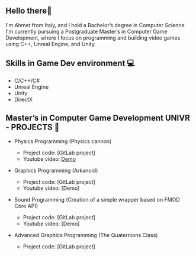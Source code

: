 ## Hello there👋
I'm Ahmet from Italy, and I hold a Bachelor’s degree in Computer Science. I'm currently pursuing a Postgraduate Master’s in Computer Game Development, where I focus on programming and building video games using C++, Unreal Engine, and Unity.

## Skills in Game Dev environment 💻
- C/C++/C#
- Unreal Engine
- Unity
- DirectX

## Master’s in Computer Game Development UNIVR - PROJECTS 🧪
- Physics Programming (Physics cannon)
  - Project code: [GitLab project]
  - Youtube video: [Demo](https://youtu.be/Cqvgxpl3usk?si=59c4xuC7kS-Zt5lR)

- Graphics Programming (Arkanoid)
  - Project code: [GitLab project]
  - Youtube video: [Demo]
 
- Sound Programming (Creation of a simple wrapper based on FMOD Core API)
  - Project code: [GitLab project]
  - Youtube video: [Demo] 

- Advanced Graphics Programming (The Quaternions Class)
  - Project code: [GitLab project]
